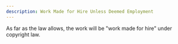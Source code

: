```yaml
---
description: Work Made for Hire Unless Deemed Employment
---
```


As far as the law allows, the work will be "work made for hire" under copyright law.
